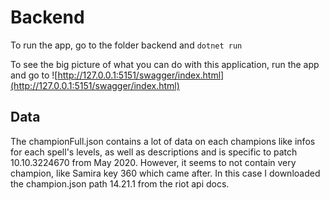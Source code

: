 # Backend

To run the app, go to the folder backend and `dotnet run`

To see the big picture of what you can do with this application, run the app and go to
![http://127.0.0.1:5151/swagger/index.html](http://127.0.0.1:5151/swagger/index.html)

## Data
The championFull.json contains a lot of data on each champions like infos for each spell's levels, as well as descriptions and is specific to patch 10.10.3224670 from May 2020. 
However, it seems to not contain very champion, like Samira key 360 which came after. In this case I downloaded the champion.json path 14.21.1 from the riot api docs.